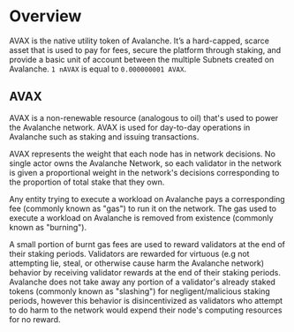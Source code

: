 # Overview

AVAX is the native utility token of Avalanche. It’s a hard-capped, scarce asset that is used to 
pay for fees, secure the platform through staking, and provide a basic unit of account between the
multiple Subnets created on Avalanche. `1 nAVAX` is equal to `0.000000001 AVAX`.

## AVAX

AVAX is a non-renewable resource (analogous to oil) that's used to power the Avalanche network.
AVAX is used for day-to-day operations in Avalanche such as staking and issuing transactions.

AVAX represents the weight that each node has in network decisions. No single actor owns 
the Avalanche Network, so each validator in the network is given a proportional weight in the 
network's decisions corresponding to the proportion of total stake that they own.

Any entity trying to execute a workload on Avalanche pays a corresponding fee (commonly known as 
"gas") to run it on the network. The gas used to execute a workload on Avalanche is removed from
existence (commonly known as "burning"). 

A small portion of burnt gas fees are used to reward validators at the end of their staking 
periods. Validators are rewarded for virtuous (e.g not attempting lie, steal, or otherwise
cause harm the Avalanche network) behavior by receiving validator rewards at the end of their
staking periods. Avalanche does not take away any portion of a validator's already staked tokens
(commonly known as "slashing") for negligent/malicious staking periods, however this behavior is
disincentivized as validators who attempt to do harm to the network would expend their node's
computing resources for no reward.
